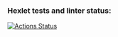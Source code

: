 ### Hexlet tests and linter status:
[![Actions Status](https://github.com/Olga2703/frontend-project-lvl4/workflows/hexlet-check/badge.svg)](https://github.com/Olga2703/frontend-project-lvl4/actions)